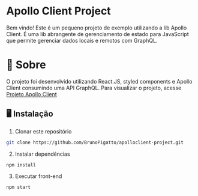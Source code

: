 # Apollo Client Project

Bem vindo! Este é um pequeno projeto de exemplo utilizando a lib Apollo Client. É uma lib abrangente de gerenciamento de estado para JavaScript que permite gerenciar dados locais e remotos com GraphQL.

# 🧠 Sobre

O projeto foi desenvolvido utilizando React.JS, styled components e Apollo Client consumindo uma API GraphQL.
Para visualizar o projeto, acesse [Projeto Apollo Client](https://apolloclient-project.vercel.app/)

## 🖥️ Instalação

1. Clonar este repositório

```bash
git clone https://github.com/BrunoPigatto/apolloclient-project.git
```

2. Instalar dependências

```bash
npm install
```

3. Executar front-end

```bash
npm start
```
